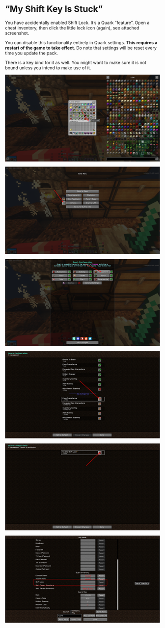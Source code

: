 ﻿# “My Shift Key Is Stuck”

You have accidentally enabled Shift Lock. It’s a Quark “feature”. Open a chest inventory, then click the little lock icon (again), see attached screenshot.

You can disable this functionality entirely in Quark settings. **This requires a restart of the game to take effect**. Do note that settings will be reset every time you update the pack.

There is a key bind for it as well. You might want to make sure it is not bound 
unless you intend to make use of it.

![](images/shift-1.png)

![](images/shift-2.png)

![](images/shift-3.png)

![](images/shift-4.png)

![](images/shift-5.png)

![](images/shift-6.png)
